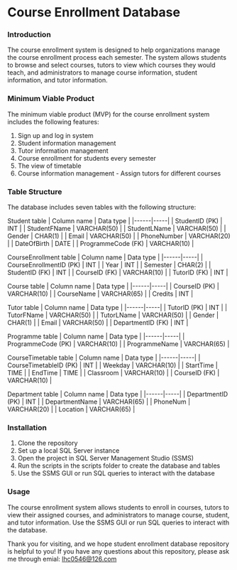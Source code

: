 # Course Enrollment Database

### Introduction
The course enrollment system is designed to help organizations manage the course enrollment process each semester. The system allows students to browse and select courses, tutors to view which courses they would teach, and administrators to manage course information, student information, and tutor information.

### Minimum Viable Product
The minimum viable product (MVP) for the course enrollment system includes the following features:

1. Sign up and log in system
2. Student information management
3. Tutor information management
4. Course enrollment for students every semester
5. The view of timetable
6. Course information management - Assign tutors for different courses

### Table Structure
The database includes seven tables with the following structure:

Student table
| Column name | Data type |
|------|-----|
| StudentID (PK) | INT |
| StudentFName | VARCHAR(50) |
| StudentLName | VARCHAR(50) |
| Gender | CHAR(1) |
| Email | VARCHAR(50) |
| PhoneNumber | VARCHAR(20) |
| DateOfBirth | DATE |
| ProgrammeCode (FK) | VARCHAR(10) |

CourseEnrollment table
| Column name | Data type |
|------|-----|
| CourseEnrollmentID (PK) | INT |
| Year | INT |
| Semester | CHAR(2) |
| StudentID (FK) | INT |
| CourseID (FK) | VARCHAR(10) |
| TutorID (FK) | INT |

Course table
| Column name | Data type |
|------|-----|
| CourseID (PK) | VARCHAR(10) |
| CourseName | VARCHAR(65) |
| Credits | INT |

Tutor table
| Column name | Data type |
|------|-----|
| TutorID (PK) | INT |
| TutorFName | VARCHAR(50) |
| TutorLName | VARCHAR(50) |
| Gender | CHAR(1) |
| Email | VARCHAR(50) |
| DepartmentID (FK) | INT |

Programme table
| Column name | Data type |
|------|-----|
| ProgrammeCode (PK) | VARCHAR(10) |
| ProgrammeName | VARCHAR(65) |

CourseTimetable table
| Column name | Data type |
|------|-----|
| CourseTimetableID (PK) | INT |
| Weekday | VARCHAR(10) |
| StartTime | TIME |
| EndTime | TIME |
| Classroom | VARCHAR(10) |
| CourseID (FK) | VARCHAR(10) |

Department table
| Column name | Data type |
|------|-----|
| DepartmentID (PK) | INT |
| DepartmentName | VARCHAR(65) |
| PhoneNum | VARCHAR(20) |
| Location | VARCHAR(65) |

### Installation
1. Clone the repository
2. Set up a local SQL Server instance
3. Open the project in SQL Server Management Studio (SSMS)
4. Run the scripts in the scripts folder to create the database and tables
5. Use the SSMS GUI or run SQL queries to interact with the database

### Usage
The course enrollment system allows students to enroll in courses, tutors to view their assigned courses, and administrators to manage course, student, and tutor information. Use the SSMS GUI or run SQL queries to interact with the database.

Thank you for visiting, and we hope student enrollment database repository is helpful to you! If you have any questions about this repository, please ask me through emial: lhc0546@126.com



	
	
	
	


	
	

